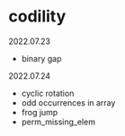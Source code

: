 # codility

2022.07.23
- binary gap

2022.07.24
- cyclic rotation
- odd occurrences in array
- frog jump
- perm_missing_elem
